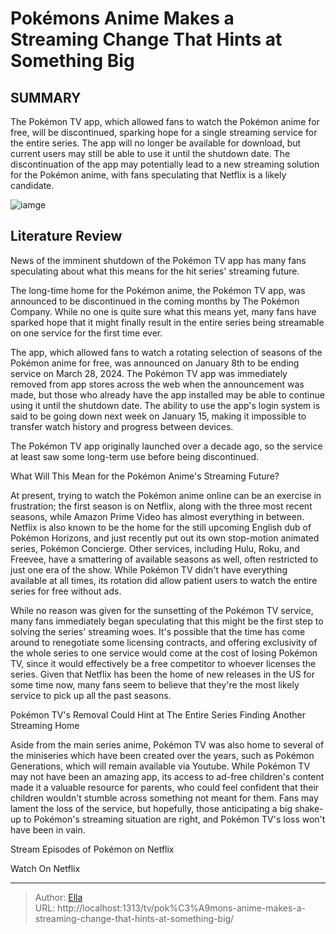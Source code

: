 # Pokémons Anime Makes a Streaming Change That Hints at Something Big


## SUMMARY 



  The Pokémon TV app, which allowed fans to watch the Pokémon anime for free, will be discontinued, sparking hope for a single streaming service for the entire series.   The app will no longer be available for download, but current users may still be able to use it until the shutdown date.   The discontinuation of the app may potentially lead to a new streaming solution for the Pokémon anime, with fans speculating that Netflix is a likely candidate.  

![iamge](https://static1.srcdn.com/wordpress/wp-content/uploads/2024/01/pokemon-pika-sad-1.jpg)

## Literature Review
News of the imminent shutdown of the Pokémon TV app has many fans speculating about what this means for the hit series&#39; streaming future.




The long-time home for the Pokémon anime, the Pokémon TV app, was announced to be discontinued in the coming months by The Pokémon Company. While no one is quite sure what this means yet, many fans have sparked hope that it might finally result in the entire series being streamable on one service for the first time ever.




The app, which allowed fans to watch a rotating selection of seasons of the Pokémon anime for free, was announced on January 8th to be ending service on March 28, 2024. The Pokémon TV app was immediately removed from app stores across the web when the announcement was made, but those who already have the app installed may be able to continue using it until the shutdown date. The ability to use the app&#39;s login system is said to be going down next week on January 15, making it impossible to transfer watch history and progress between devices.

          

The Pokémon TV app originally launched over a decade ago, so the service at least saw some long-term use before being discontinued.


 What Will This Mean for the Pokémon Anime&#39;s Streaming Future? 
          




At present, trying to watch the Pokémon anime online can be an exercise in frustration; the first season is on Netflix, along with the three most recent seasons, while Amazon Prime Video has almost everything in between. Netflix is also known to be the home for the still upcoming English dub of Pokémon Horizons, and just recently put out its own stop-motion animated series, Pokémon Concierge. Other services, including Hulu, Roku, and Freevee, have a smattering of available seasons as well, often restricted to just one era of the show. While Pokémon TV didn&#39;t have everything available at all times, its rotation did allow patient users to watch the entire series for free without ads.

While no reason was given for the sunsetting of the Pokémon TV service, many fans immediately began speculating that this might be the first step to solving the series&#39; streaming woes. It&#39;s possible that the time has come around to renegotiate some licensing contracts, and offering exclusivity of the whole series to one service would come at the cost of losing Pokémon TV, since it would effectively be a free competitor to whoever licenses the series. Given that Netflix has been the home of new releases in the US for some time now, many fans seem to believe that they&#39;re the most likely service to pick up all the past seasons.






 Pokémon TV&#39;s Removal Could Hint at The Entire Series Finding Another Streaming Home 
          

Aside from the main series anime, Pokémon TV was also home to several of the miniseries which have been created over the years, such as Pokémon Generations, which will remain available via Youtube. While Pokémon TV may not have been an amazing app, its access to ad-free children&#39;s content made it a valuable resource for parents, who could feel confident that their children wouldn&#39;t stumble across something not meant for them. Fans may lament the loss of the service, but hopefully, those anticipating a big shake-up to Pokémon&#39;s streaming situation are right, and Pokémon TV&#39;s loss won&#39;t have been in vain.

Stream Episodes of Pokémon on Netflix

Watch On Netflix



---

> Author: [Ella](https://instagram.hk.cn/)  
> URL: http://localhost:1313/tv/pok%C3%A9mons-anime-makes-a-streaming-change-that-hints-at-something-big/  

